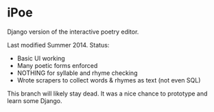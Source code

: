 iPoe
====

Django version of the interactive poetry editor.

Last modified Summer 2014. Status:
- Basic UI working
- Many poetic forms enforced
- NOTHING for syllable and rhyme checking
- Wrote scrapers to collect words & rhymes as text (not even SQL)

This branch will likely stay dead.
It was a nice chance to prototype and learn some Django.
